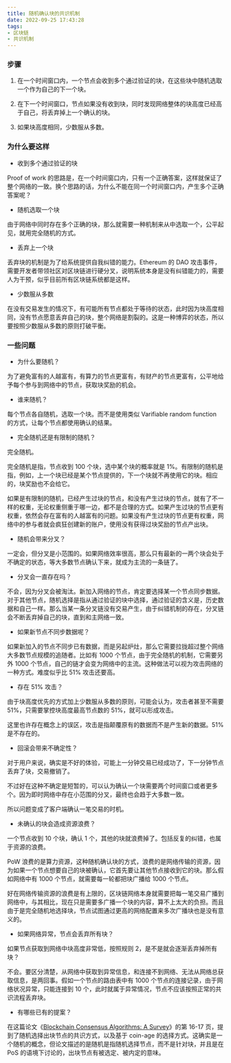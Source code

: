 ```yaml
---
title: 随机确认块的共识机制
date: 2022-09-25 17:43:28
tags: 
- 区块链
- 共识机制
---
```


### 步骤

1. 在一个时间窗口内，一个节点会收到多个通过验证的块，在这些块中随机选取一个作为自己的下一个块。

2. 在下一个时间窗口，节点如果没有收到块，同时发现网络整体的块高度已经高于自己，将丢弃掉上一个确认的块。

3. 如果块高度相同，少数服从多数。

### 为什么要这样

- 收到多个通过验证的块

Proof of work 的思路是，在一个时间窗口内，只有一个正确答案，这样就保证了整个网络的一致。换个思路的话，为什么不能在同一个时间窗口内，产生多个正确答案呢？

- 随机选取一个块

由于网络中同时存在多个正确的块，那么就需要一种机制来从中选取一个，公平起见，就用完全随机的方式。

- 丢弃上一个块

丢弃块的机制是为了给系统提供自我纠错的能力。Ethereum 的 DAO 攻击事件，需要开发者带领社区对区块链进行硬分叉，说明系统本身是没有纠错能力的，需要人为干预，似乎目前所有区块链系统都是这样。

- 少数服从多数

在没有交易发生的情况下，有可能所有节点都处于等待的状态，此时因为块高度相同，没有节点愿意丢弃自己的块，整个网络是割裂的。这是一种博弈的状态，所以要按照少数服从多数的原则打破平衡。

### 一些问题

- 为什么要随机？

为了避免富有的人越富有，有算力的节点更富有，有财产的节点更富有，公平地给予每个参与到网络中的节点，获取块奖励的机会。

- 谁来随机？

每个节点各自随机，选取一个块。而不是使用类似 Varifiable random function 的方式，让每个节点都使用确认的结果。

- 完全随机还是有限制的随机？

完全随机。

完全随机是指，节点收到 100 个块，选中某个块的概率就是 1%。有限制的随机是指，例如，上一个块已经是某个节点提供的，下一个块就不再使用它的块。相应的，块奖励也不会给它。

如果是有限制的随机，已经产生过块的节点，和没有产生过块的节点，就有了不一样的权重，无论权重侧重于哪一边，都不是合理的方式。如果产生过块的节点更有权重，依然会存在富有的人越富有的问题。如果没有产生过块的节点更有权重，网络中的参与者就会疯狂创建新的账户，使用没有获得过块奖励的节点产出块。

- 随机会带来分叉？

一定会，但分叉是小范围的。如果网络效率很高，那么只有最新的一两个块会处于不确定的状态，等大多数节点确认下来，就成为主流的一条链了。

- 分叉会一直存在吗？

不会，因为分叉会被淘汰。新加入网络的节点，肯定要选择某一个节点同步数据。对于其他节点，随机选择是指从通过验证的块中选择，通过验证的含义是，历史数据和自己一样。那么当某一条分叉链没有交易产生，由于纠错机制的存在，分叉链会不断丢弃掉自己的块，直到和主网络一致。

- 如果新节点不同步数据呢？

如果新加入的节点不同步已有数据，而是另起炉灶，那么它需要拉拢超过整个网络大多数节点规模的追随者。比如有 1000 个节点，由于完全随机的机制，它需要另外 1000 个节点，自己的链才会变为网络中的主流。这种做法可以视为攻击网络的一种方式。难度似乎比 51% 攻击还要高。

- 存在 51% 攻击？

由于块高度优先的方式加上少数服从多数的原则，可能会认为，攻击者甚至不需要 51%，只需要掌控块高度最高节点数的 51%，就可以形成攻击。

这里也许存在概念上的误区，攻击是指颠覆原有的数据而不是产生新的数据。51% 是不存在的。

- 回滚会带来不确定性？

对于用户来说，确实是不好的体验，可能上一分钟交易已经成功了，下一分钟节点丢弃了块，交易撤销了。

不过好在这种不确定是短暂的，可以认为确认一个块需要两个时间窗口或者更多个。因为即时网络中存在小范围的分叉，最终也会趋于大多数一致。

所以问题变成了客户端确认一笔交易的时机。

- 未确认的块会造成资源浪费？

一个节点收到 10 个块，确认 1 个，其他的块就浪费掉了。包括反复的纠错，也属于资源的浪费。

PoW 浪费的是算力资源，这种随机确认块的方式，浪费的是网络传输的资源，因为如果一个节点想要自己的块被确认，它首先要让其他节点接收到它的块。那么假如网络中有 1000 个节点，就需要每一轮都把块广播给 1000 个节点。

好在网络传输资源的浪费是有上限的，区块链网络本身就需要把每一笔交易广播到网络中，与其相比，现在只是需要多广播一个块的内容，算不上太大的负担。而且由于是完全随机地选择块，节点试图通过更高的网络配置来多次广播块也是没有意义的。

- 如果网络异常，节点会丢弃所有块？

如果节点获取到网络中块高度非常低，按照规则 2，是不是就会逐渐丢弃掉所有块？

不会。要区分清楚，从网络中获取到异常信息，和连接不到网络、无法从网络总获取信息，是两回事。假如一个节点的路由表中有 1000 个节点的连接记录，由于网络状况异常，只能连接到 10 个，此时就属于异常情况，节点不应该按照正常的共识流程丢弃块。

- 有哪些已有的提案？

在这篇论文《[Blockchain Consensus Algorithms: A Survey](https://arxiv.org/abs/2001.07091)》的第 16-17 页，提到了随机选择出块节点的共识方式，以及基于 coin-age 的选择方式。这确实是一个随机的概念，但论文描述的是随机是指随机选择节点，而不是针对块，并且是在 PoS 的语境下讨论的，出块节点有被选定、被内定的意味。
